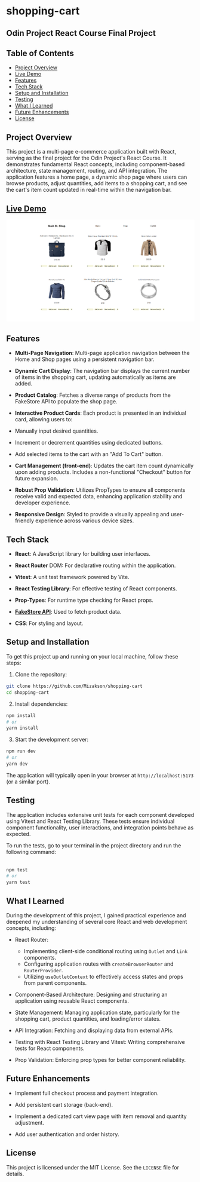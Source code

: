 # shopping-cart

## Odin Project React Course Final Project

## Table of Contents
* [Project Overview](#project-overview)
* [Live Demo](#live-demo)
* [Features](#features)
* [Tech Stack](#tech-stack)
* [Setup and Installation](#setup-and-installation)
* [Testing](#testing)
* [What I Learned](#what-i-learned)
* [Future Enhancements](#future-enhancements)
* [License](#license)

## Project Overview
This project is a multi-page e-commerce application built with React, serving as the final project for the Odin Project's React Course. It demonstrates fundamental React concepts, including component-based architecture, state management, routing, and API integration. The application features a home page, a dynamic shop page where users can browse products, adjust quantities, add items to a shopping cart, and see the cart's item count updated in real-time within the navigation bar.

## [Live Demo](https://mizakson-shopping-cart.netlify.app/)
![alt text](./src/images/shopping-cart-shop-page.png "Shop page image preview")

## Features
* __Multi-Page Navigation__: Multi-page application navigation between the Home and Shop pages using a persistent navigation bar.

* __Dynamic Cart Display__: The navigation bar displays the current number of items in the shopping cart, updating automatically as items are added.

* __Product Catalog__: Fetches a diverse range of products from the FakeStore API to populate the shop page.

* __Interactive Product Cards__: Each product is presented in an individual card, allowing users to:

* Manually input desired quantities.

* Increment or decrement quantities using dedicated buttons.

* Add selected items to the cart with an "Add To Cart" button.

* __Cart Management (front-end)__: Updates the cart item count dynamically upon adding products. Includes a non-functional "Checkout" button for future expansion.

* __Robust Prop Validation__: Utilizes PropTypes to ensure all components receive valid and expected data, enhancing application stability and developer experience.

* __Responsive Design__: Styled to provide a visually appealing and user-friendly experience across various device sizes.

## Tech Stack
* __React__: A JavaScript library for building user interfaces.

* __React Router__ DOM: For declarative routing within the application.

* __Vitest__: A unit test framework powered by Vite.

* __React Testing Library__: For effective testing of React components.

* __Prop-Types__: For runtime type checking for React props.

* [__FakeStore API__](https://fakestoreapi.com/): Used to fetch product data.

* __CSS__: For styling and layout.

## Setup and Installation

To get this project up and running on your local machine, follow these steps:

1. Clone the repository:

``` bash
git clone https://github.com/Mizakson/shopping-cart
cd shopping-cart
```


2. Install dependencies:
``` bash 
npm install
# or
yarn install
```


3. Start the development server:

```bash 
npm run dev
# or
yarn dev
```

The application will typically open in your browser at `http://localhost:5173` (or a similar port).

## Testing
The application includes extensive unit tests for each component developed using Vitest and React Testing Library. These tests ensure individual component functionality, user interactions, and integration points behave as expected.

To run the tests, go to your terminal in the project directory and run the following command: 


``` bash

npm test
# or
yarn test

```

## What I Learned
During the development of this project, I gained practical experience and deepened my understanding of several core React and web development concepts, including:

* React Router:
    * Implementing client-side conditional routing using `Outlet` and `Link` components.
    * Configuring application routes with `createBrowserRouter` and `RouterProvider`.
    * Utilizing `useOutletContext` to effectively access states and props from parent components.

* Component-Based Architecture: Designing and structuring an application using reusable React components.

* State Management: Managing application state, particularly for the shopping cart, product quantities, and loading/error states.

* API Integration: Fetching and displaying data from external APIs.

* Testing with React Testing Library and Vitest: Writing comprehensive tests for React components.

* Prop Validation: Enforcing prop types for better component reliability.

## Future Enhancements
* Implement full checkout process and payment integration.

* Add persistent cart storage (back-end).

* Implement a dedicated cart view page with item removal and quantity adjustment.

* Add user authentication and order history.

## License
This project is licensed under the MIT License. See the `LICENSE` file for details.

